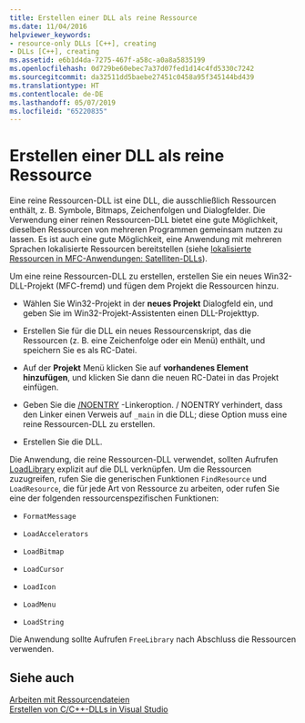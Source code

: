 ```yaml
---
title: Erstellen einer DLL als reine Ressource
ms.date: 11/04/2016
helpviewer_keywords:
- resource-only DLLs [C++], creating
- DLLs [C++], creating
ms.assetid: e6b1d4da-7275-467f-a58c-a0a8a5835199
ms.openlocfilehash: 0d729be60ebec7a37d07fed1d14c4fd5330c7242
ms.sourcegitcommit: da32511dd5baebe27451c0458a95f345144bd439
ms.translationtype: HT
ms.contentlocale: de-DE
ms.lasthandoff: 05/07/2019
ms.locfileid: "65220835"
---
```

# <a name="creating-a-resource-only-dll"></a>Erstellen einer DLL als reine Ressource

Eine reine Ressourcen-DLL ist eine DLL, die ausschließlich Ressourcen enthält, z. B. Symbole, Bitmaps, Zeichenfolgen und Dialogfelder. Die Verwendung einer reinen Ressourcen-DLL bietet eine gute Möglichkeit, dieselben Ressourcen von mehreren Programmen gemeinsam nutzen zu lassen. Es ist auch eine gute Möglichkeit, eine Anwendung mit mehreren Sprachen lokalisierte Ressourcen bereitstellen (siehe [lokalisierte Ressourcen in MFC-Anwendungen: Satelliten-DLLs](localized-resources-in-mfc-applications-satellite-dlls.md)).

Um eine reine Ressourcen-DLL zu erstellen, erstellen Sie ein neues Win32-DLL-Projekt (MFC-fremd) und fügen dem Projekt die Ressourcen hinzu.

- Wählen Sie Win32-Projekt in der **neues Projekt** Dialogfeld ein, und geben Sie im Win32-Projekt-Assistenten einen DLL-Projekttyp.

- Erstellen Sie für die DLL ein neues Ressourcenskript, das die Ressourcen (z. B. eine Zeichenfolge oder ein Menü) enthält, und speichern Sie es als RC-Datei.

- Auf der **Projekt** Menü klicken Sie auf **vorhandenes Element hinzufügen**, und klicken Sie dann die neuen RC-Datei in das Projekt einfügen.

- Geben Sie die [/NOENTRY](reference/noentry-no-entry-point.md) -Linkeroption. / NOENTRY verhindert, dass den Linker einen Verweis auf `_main` in die DLL; diese Option muss eine reine Ressourcen-DLL zu erstellen.

- Erstellen Sie die DLL.

Die Anwendung, die reine Ressourcen-DLL verwendet, sollten Aufrufen [LoadLibrary](loadlibrary-and-afxloadlibrary.md) explizit auf die DLL verknüpfen. Um die Ressourcen zuzugreifen, rufen Sie die generischen Funktionen `FindResource` und `LoadResource`, die für jede Art von Ressource zu arbeiten, oder rufen Sie eine der folgenden ressourcenspezifischen Funktionen:

- `FormatMessage`

- `LoadAccelerators`

- `LoadBitmap`

- `LoadCursor`

- `LoadIcon`

- `LoadMenu`

- `LoadString`

Die Anwendung sollte Aufrufen `FreeLibrary` nach Abschluss die Ressourcen verwenden.

## <a name="see-also"></a>Siehe auch

[Arbeiten mit Ressourcendateien](../windows/working-with-resource-files.md)<br/>
[Erstellen von C/C++-DLLs in Visual Studio](dlls-in-visual-cpp.md)

